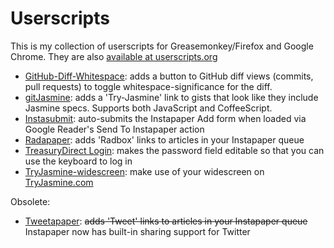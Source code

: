 Userscripts
===========
This is my collection of userscripts for Greasemonkey/Firefox and Google Chrome. They are also [available at userscripts.org](http://userscripts.org/users/jasonkarns)

- [GitHub-Diff-Whitespace](https://github.com/jasonkarns/userscripts/tree/master/github-diff-whitespace): adds a button to GitHub diff views (commits, pull requests) to toggle whitespace-significance for the diff.
- [gitJasmine](https://github.com/jasonkarns/userscripts/tree/master/gitjasmine): adds a 'Try-Jasmine' link to gists that look like they include Jasmine specs. Supports both JavaScript and CoffeeScript.
- [Instasubmit](https://github.com/jasonkarns/userscripts/tree/master/instasubmit): auto-submits the Instapaper Add form when loaded via Google Reader's Send To Instapaper action
- [Radapaper](https://github.com/jasonkarns/userscripts/tree/master/radapaper): adds 'Radbox' links to articles in your Instapaper queue
- [TreasuryDirect Login](https://github.com/jasonkarns/userscripts/tree/master/treasurydirect_login): makes the password field editable so that you can use the keyboard to log in
- [TryJasmine-widescreen](https://github.com/jasonkarns/userscripts/tree/master/tryjasmine-widescreen): make use of your widescreen on [TryJasmine.com](http://tryjasmine.com)

Obsolete:

- [Tweetapaper](https://github.com/jasonkarns/userscripts/tree/master/tweetapaper): <strike>adds 'Tweet' links to articles in your Instapaper queue</strike> Instapaper now has built-in sharing support for Twitter 
